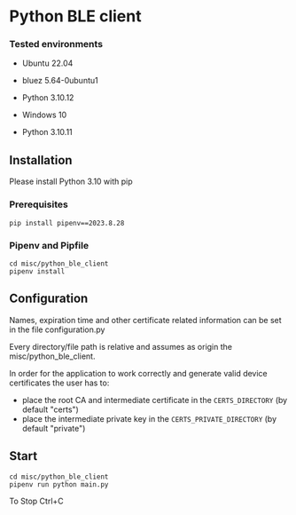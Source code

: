 # Python BLE client

### Tested environments
* Ubuntu 22.04
* bluez 5.64-0ubuntu1
* Python 3.10.12

* Windows 10
* Python 3.10.11

## Installation

Please install Python 3.10 with pip

### Prerequisites
```
pip install pipenv==2023.8.28
```
### Pipenv and Pipfile
```
cd misc/python_ble_client
pipenv install
```

## Configuration

Names, expiration time and other certificate related information can be set in the file configuration.py

Every directory/file path is relative and assumes as origin the misc/python_ble_client.

In order for the application to work correctly and generate valid device certificates the user has to:
- place the root CA and intermediate certificate in the `CERTS_DIRECTORY` (by default "certs")
- place the intermediate private key in the `CERTS_PRIVATE_DIRECTORY` (by default "private")

## Start
```
cd misc/python_ble_client
pipenv run python main.py
```
To Stop Ctrl+C
